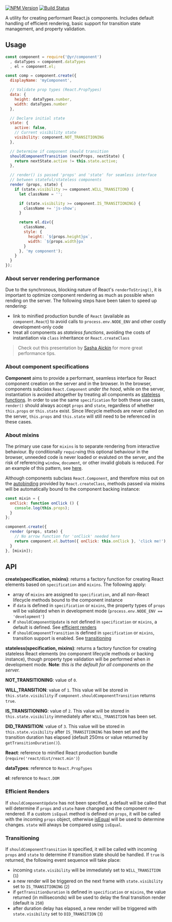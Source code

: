 [![NPM Version](https://img.shields.io/npm/v/@yr/component.svg?style=flat)](https://npmjs.org/package/@yr/component)
[![Build Status](https://img.shields.io/travis/YR/component.svg?style=flat)](https://travis-ci.org/YR/component?branch=master)

A utility for creating performant React.js components. Includes default handling of efficient rendering, basic support for transition state management, and property validation.

## Usage

```js
const component = require('@yr/component')
  , dataTypes = component.dataTypes
  , el = component.el;

const comp = component.create({
  displayName: 'myComponent',

  // Validate prop types (React.PropTypes)
  data: {
    height: dataTypes.number,
    width: dataTypes.number
  },

  // Declare initial state
  state: {
    active: false,
    // Current visibility state
    visibility: component.NOT_TRANSITIONING
  },

  // Determine if component should transition
  shouldComponentTransition (nextProps, nextState) {
    return nextState.active != this.state.active;
  },

  // render() is passed 'props' and 'state' for seamless interface 
  // between stateful/stateless components
  render (props, state) {
    if (state.visibility >= component.WILL_TRANSITION) {
      let className = '';

      if (state.visibility >= component.IS_TRANSITIONING) {
        className += 'js-show';
      }

      return el.div({ 
        className,
        style: { 
          height: `${props.height}px`, 
          width: `${props.width}px`
        }
      }, 'my component');
    }
  }
});
```

### About server rendering performance

Due to the synchronous, blocking nature of React's `renderToString()`, it is important to optimize component rendering as much as possible when rending on the server. The following steps have been taken to speed up rendering:

- link to minified production bundle of `React` (available as `component.React`) to avoid calls to `process.env.NODE_ENV` and other costly development-only code
- treat all components as *stateless functions*, avoiding the costs of instantiation via `class` inheritance or `React.createClass`

> Check out this presentation by [Sasha Aickin](https://www.youtube.com/watch?feature=player_embedded&v=PnpfGy7q96U) for more great performance tips.

### About component specifications

**Component** aims to provide a performant, seamless interface for React component creation on the server and in the browser. In the browser, components subclass `React.Component` *under the hood*, while on the server, instantiation is avoided altogether by treating all components as [stateless functions](https://facebook.github.io/react/docs/reusable-components.html#stateless-functions). In order to use the same `specification` for both these use cases, `render()` should always accept `props` and `state`, regardless of whether `this.props` or `this.state` exist. Since lifecycle methods are never called on the server, `this.props` and `this.state` will still need to be referenced in these cases.

### About mixins

The primary use case for `mixins` is to separate rendering from interactive behaviour. By conditionally `require`ing this optional behaviour in the browser, unneeded code is never loaded or evaluted on the server, and the risk of referencing `window`, `document`, or other invalid globals is reduced. For an example of this pattern, see [here](https://github.com/YR/component/blob/master/test/fixtures/testComponent.js).

Although components subclass `React.Component`, and therefore miss out on the [autobinding](https://facebook.github.io/react/docs/reusable-components.html#no-autobinding) provided by `React.createClass`, methods passed via mixins will be automatically bound to the component backing instance:

```js
const mixin = {
  onClick: function onClick () {
    console.log(this.props);
  }
};

component.create({
  render (props, state) {
    // No arrow function for 'onClick' needed here
    return component.el.button({ onClick: this.onClick }, 'click me!');
  }
}, [mixin]);
```

## API

**create(specification, mixins)**: returns a factory function for creating React elements based on `specification` and `mixins`. The following apply:

- array of `mixins` are assigned to `specification`, and all non-React lifecycle methods bound to the component instance
- if `data` is defined in `specification` or `mixins`, the property types of `props` will be validated when in development mode (`process.env.NODE_ENV == 'development'`)
- if `shouldComponentUpdate` is not defined in `specification` or `mixins`, a default is defined. See [efficient renders](#efficient-renders)
- if `shouldComponentTransition` is defined in `specification` or `mixins`, transition support is enabled. See [transitioning](#transitioning)

**stateless(specification, mixins)**: returns a factory function for creating stateless React elements (no component lifecycle methods or backing instance), though property type validation will be performed when in development mode. **Note**: *this is the default for all components on the server.*

**NOT_TRANSITIONING**: value of `0`. 

**WILL_TRANSITION**: value of `1`. This value will be stored in `this.state.visibility` if `component.shouldComponentTransition` returns `true`.

**IS_TRANSITIONING**: value of `2`. This value will be stored in `this.state.visibility` immediately after `WILL_TRANSITION` has been set.

**DID_TRANSITION**: value of `3`. This value will be stored in `this.state.visibility` after `IS_TRANSITIONING` has been set and the transition duration has elapsed (default 250ms or value returned by `getTransitionDuration()`).

**React**: reference to minified React production bundle (`require('react/dist/react.min')`)

**dataTypes**: reference to `React.PropTypes`

**el**: reference to `React.DOM`

### Efficient Renders

If `shouldComponentUpdate` has not been specified, a default will be called that will determine if `props` and `state` have changed and the component re-rendered. If a custom `isEqual` method is defined on `props`, it will be called with the incoming `props` object, otherwise [isEqual](https://github.com/YR/is-equal) will be used to determine changes. `state` will always be compared using `isEqual`.

### Transitioning

If `shouldComponentTransition` is specified, it will be called with incoming `props` and `state` to determine if transition state should be handled. If `true` is returned, the following event sequence will take place:

- incoming `state.visibility` will be immediately set to `WILL_TRANSITION` (`1`)
- a new render will be triggered on the next frame with `state.visibility` set to `IS_TRANSITIONING` (`2`)
- if `getTransitionDuration` is defined in `specification` or `mixins`, the value returned (in milliseconds) will be used to delay the final transition render (default is `250`)
- after duration delay has elapsed, a new render will be triggered with `state.visibility` set to `DID_TRANSITION` (`3`)
